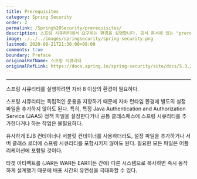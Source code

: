 ```yaml
---
title: Prerequisites
category: Spring Security
order: 2
permalink: /Spring%20Security/prerequisites/
description: 스프링 시큐리티에서 요구하는 환경을 설명합니다. 공식 문서에 있는 "prerequisites" 챕터를 한글로 번역한 문서입니다.
image: ./../../images/springsecurity/spring-security.png
lastmod: 2020-08-21T21:30:00+09:00
comments: true
boundary: Preface
originalRefName: 스프링 시큐리티
originalRefLink: https://docs.spring.io/spring-security/site/docs/5.3.2.RELEASE/reference/html5/#prerequisites
---
```


---

스프링 시큐리티를 실행하려면 자바 8 이상의 환경이 필요하다.

스프링 시큐리티는 독립적인 운용을 지향하기 때문에 자바 런타임 환경에 별도의 설정 파일을 추가하지 않아도 된다. 특히, 특정 Java Authentication and Authorization Service (JAAS) 정책 파일을 설정한다거나 공통 클래스패스에 스프링 시큐리티를 추가한다거나 하는 작업은 불필요하다.

유사하게 EJB 컨테이너나 서블릿 컨테이너를 사용하더라도, 설정 파일을 추가하거나 서버 클래스 로더에 스프링 시큐리티를 포함시키지 않아도 된다. 필요한 모든 파일은 어플리케이션에 포함될 것이다.

타겟 아티팩트를 (JAR든 WAR든 EAR이든 간에) 다른 시스템으로 복사하면 즉시 동작하게 설계했기 때문에 배포 시간의 유연성을 극대화할 수 있다.
